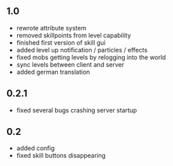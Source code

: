 ## 1.0

- rewrote attribute system
- removed skillpoints from level capability
- finished first version of skill gui
- added level up notification / particles / effects
- fixed mobs getting levels by relogging into the world
- sync levels between client and server
- added german translation

## 0.2.1

- fixed several bugs crashing server startup

## 0.2

- added config
- fixed skill buttons disappearing
